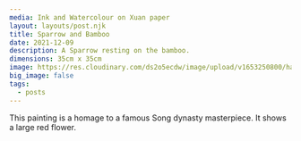 ```yaml
---
media: Ink and Watercolour on Xuan paper
layout: layouts/post.njk
title: Sparrow and Bamboo
date: 2021-12-09
description: A Sparrow resting on the bamboo.
dimensions: 35cm x 35cm
image: https://res.cloudinary.com/ds2o5ecdw/image/upload/v1653250800/han_min/birdandbamboo.jpg
big_image: false
tags:
  - posts
---
```


This painting is a homage to a famous Song dynasty masterpiece. It shows a large red flower. 